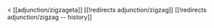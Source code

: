 &lt; [[adjunction/zigzageta]]
[[!redirects adjunction/zigzag]]
[[!redirects adjunction/zigzag -- history]]